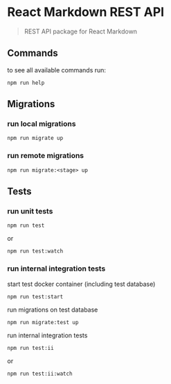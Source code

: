 React Markdown REST API
===

> REST API package for React Markdown


Commands
---

to see all available commands run:
```
npm run help
```


Migrations
---

### run local migrations

```
npm run migrate up
```

### run remote migrations

```
npm run migrate:<stage> up
```


Tests
---

### run unit tests

```
npm run test
```
or
```
npm run test:watch
```

### run internal integration tests

start test docker container (including test database)
```
npm run test:start
```

run migrations on test database
```
npm run migrate:test up
```

run internal integration tests
```
npm run test:ii
```
or
```
npm run test:ii:watch
```

